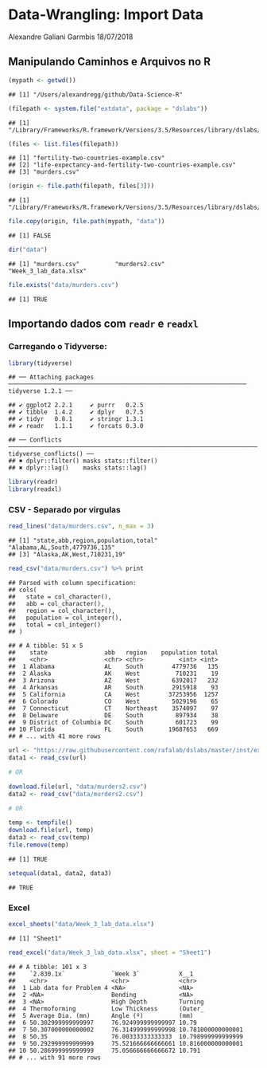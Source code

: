 Data-Wrangling: Import Data
================
Alexandre Galiani Garmbis
18/07/2018

Manipulando Caminhos e Arquivos no R
------------------------------------

``` r
(mypath <- getwd())
```

    ## [1] "/Users/alexandregg/github/Data-Science-R"

``` r
(filepath <- system.file("extdata", package = "dslabs"))
```

    ## [1] "/Library/Frameworks/R.framework/Versions/3.5/Resources/library/dslabs/extdata"

``` r
(files <- list.files(filepath))
```

    ## [1] "fertility-two-countries-example.csv"                    
    ## [2] "life-expectancy-and-fertility-two-countries-example.csv"
    ## [3] "murders.csv"

``` r
(origin <- file.path(filepath, files[3]))
```

    ## [1] "/Library/Frameworks/R.framework/Versions/3.5/Resources/library/dslabs/extdata/murders.csv"

``` r
file.copy(origin, file.path(mypath, "data"))
```

    ## [1] FALSE

``` r
dir("data")
```

    ## [1] "murders.csv"          "murders2.csv"         "Week_3_lab_data.xlsx"

``` r
file.exists("data/murders.csv")
```

    ## [1] TRUE

Importando dados com `readr` e `readxl`
---------------------------------------

### Carregando o Tidyverse:

``` r
library(tidyverse)
```

    ## ── Attaching packages ─────────────────────────────────────────────────────────────────── tidyverse 1.2.1 ──

    ## ✔ ggplot2 2.2.1     ✔ purrr   0.2.5
    ## ✔ tibble  1.4.2     ✔ dplyr   0.7.5
    ## ✔ tidyr   0.8.1     ✔ stringr 1.3.1
    ## ✔ readr   1.1.1     ✔ forcats 0.3.0

    ## ── Conflicts ────────────────────────────────────────────────────────────────────── tidyverse_conflicts() ──
    ## ✖ dplyr::filter() masks stats::filter()
    ## ✖ dplyr::lag()    masks stats::lag()

``` r
library(readr)
library(readxl)
```

### CSV - Separado por virgulas

``` r
read_lines("data/murders.csv", n_max = 3)
```

    ## [1] "state,abb,region,population,total" "Alabama,AL,South,4779736,135"     
    ## [3] "Alaska,AK,West,710231,19"

``` r
read_csv("data/murders.csv") %>% print
```

    ## Parsed with column specification:
    ## cols(
    ##   state = col_character(),
    ##   abb = col_character(),
    ##   region = col_character(),
    ##   population = col_integer(),
    ##   total = col_integer()
    ## )

    ## # A tibble: 51 x 5
    ##    state                abb   region    population total
    ##    <chr>                <chr> <chr>          <int> <int>
    ##  1 Alabama              AL    South        4779736   135
    ##  2 Alaska               AK    West          710231    19
    ##  3 Arizona              AZ    West         6392017   232
    ##  4 Arkansas             AR    South        2915918    93
    ##  5 California           CA    West        37253956  1257
    ##  6 Colorado             CO    West         5029196    65
    ##  7 Connecticut          CT    Northeast    3574097    97
    ##  8 Delaware             DE    South         897934    38
    ##  9 District of Columbia DC    South         601723    99
    ## 10 Florida              FL    South       19687653   669
    ## # ... with 41 more rows

``` r
url <- "https://raw.githubusercontent.com/rafalab/dslabs/master/inst/extdata/murders.csv"
data1 <- read_csv(url)

# OR

download.file(url, "data/murders2.csv")
data2 <- read_csv("data/murders2.csv")

# OR

temp <- tempfile()
download.file(url, temp)
data3 <- read_csv(temp)
file.remove(temp)
```

    ## [1] TRUE

``` r
setequal(data1, data2, data3)
```

    ## TRUE

### Excel

``` r
excel_sheets("data/Week_3_lab_data.xlsx")
```

    ## [1] "Sheet1"

``` r
read_excel("data/Week_3_lab_data.xlsx", sheet = "Sheet1")
```

    ## # A tibble: 101 x 3
    ##    `2.830.1x`             `Week 3`           X__1              
    ##    <chr>                  <chr>              <chr>             
    ##  1 Lab data for Problem 4 <NA>               <NA>              
    ##  2 <NA>                   Bending            <NA>              
    ##  3 <NA>                   High Depth         Turning           
    ##  4 Thermoforming          Low Thickness      (Outer_           
    ##  5 Average Dia. (mn)      Angle (º)          (mm)              
    ##  6 50.302999999999997     76.924999999999997 10.79             
    ##  7 50.307000000000002     76.314999999999998 10.781000000000001
    ##  8 50.35                  76.00333333333333  10.798999999999999
    ##  9 50.292999999999999     75.521666666666661 10.816000000000001
    ## 10 50.286999999999999     75.056666666666672 10.791            
    ## # ... with 91 more rows
